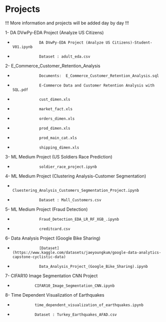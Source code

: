 # Projects

!!! More information and projects will be added day by day !!!



1- DA DVwPy-EDA Project (Analyze US Citizens)
*                 DA DVwPy-EDA Project (Analyze US Citizens)-Student-V01.ipynb
*                 Dataset : adult_eda.csv

2- E_Commerce_Customer_Retention_Analysis
*                 Documents:  E_Commerce_Customer_Retention_Analysis.sql
*                 E-Commerce Data and Customer Retention Analysis with SQL.pdf
*                 cust_dimen.xls
*                 market_fact.xls
*                 orders_dimen.xls
*                 prod_dimen.xls
*                 prod_main_cat.xls
*                 shipping_dimen.xls
                
3- ML Medium Project (US Soldiers Race Prediction)
*                 soldier_race_project.ipynb

4- ML Medium Project (Clustering Analysis-Customer Segmentation)
*                 Cluestering_Analysis_Customers_Segmentation_Project.ipynb
*                 Dataset : Mall_Customers.csv
                
5- ML Medium Project (Fraud Detection)
*                 Fraud_Detection_EDA_LR_RF_XGB_.ipynb
*                 creditcard.csv


6- Data Analysis Project (Google Bike Sharing)
*                 [Dataset](https://www.kaggle.com/datasets/jaeyoungkum/google-data-analytics-capstone-cyclistic-data)
*                 Data_Analysis_Project_(Google_Bike_Sharing).ipynb


7- CIFAR10 Image Segmentation CNN Project
*               CIFAR10_Image_Segmentation_CNN.ipynb


8- Time Dependent Visualization of Earthquakes
*               time_dependent_visualization_of_earthquakes.ipynb
*               Dataset : Turkey_Earthquakes_AFAD.csv